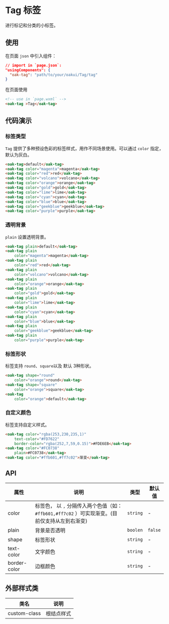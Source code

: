 # Tag 标签
进行标记和分类的小标签。

## 使用

在页面 `json` 中引入组件：

```json
// import in `page.json`:
"usingComponents": {
  "oak-tag": "path/to/your/oakui/Tag/tag"
}
```

在页面使用
```html
<!-- use in `page.wxml` -->
<oak-tag >Tag</oak-tag>
```

## 代码演示

### 标签类型
`Tag` 提供了多种预设色彩的标签样式，用作不同场景使用。可以通过 `color` 指定，默认为灰白。
```html
<oak-tag>default</oak-tag>
<oak-tag color="magenta">magenta</oak-tag>
<oak-tag color="red">red</oak-tag>
<oak-tag color="volcano">volcano</oak-tag>
<oak-tag color="orange">orange</oak-tag>
<oak-tag color="gold">gold</oak-tag>
<oak-tag color="lime">lime</oak-tag>
<oak-tag color="cyan">cyan</oak-tag>
<oak-tag color="blue">blue</oak-tag>
<oak-tag color="geekblue">geekblue</oak-tag>
<oak-tag color="purple">purple</oak-tag>
```

### 透明背景
`plain` 设置透明背景。
```html
<oak-tag plain>default</oak-tag>
<oak-tag plain
    color="magenta">magenta</oak-tag>
<oak-tag plain
    color="red">red</oak-tag>
<oak-tag plain
    color="volcano">volcano</oak-tag>
<oak-tag plain
    color="orange">orange</oak-tag>
<oak-tag plain
    color="gold">gold</oak-tag>
<oak-tag plain
    color="lime">lime</oak-tag>
<oak-tag plain
    color="cyan">cyan</oak-tag>
<oak-tag plain
    color="blue">blue</oak-tag>
<oak-tag plain
    color="geekblue">geekblue</oak-tag>
<oak-tag plain
    color="purple">purple</oak-tag>
```

### 标签形状
标签支持 `round`、`square`以及 默认 3种形状。
```html
<oak-tag shape="round"
    color="orange">round</oak-tag>
<oak-tag shape="square"
    color="orange">square</oak-tag>
<oak-tag
    color="orange">default</oak-tag>
```

### 自定义颜色
标签支持自定义样式。
```html
<oak-tag color="rgba(253,230,235,1)"
    text-color="#FD7622"
    border-color="rgba(252,7,59,0.15)">#FDE6EB</oak-tag>
<oak-tag color="#FC0738"
    plain>#FC0738</oak-tag>
<oak-tag color="#ffb601,#ff7c02">渐变</oak-tag>
```

## API

| 属性 | 说明 | 类型 | 默认值 |
|-----------|-----------|-----------|-------------|
| color | 标签色， 以 `,` 分隔传入两个色值（如：`#ffb601,#ff7c02` ）可实现渐变。(目前仅支持从左到右渐变) | `string` | - |
| plain | 背景是否透明 | `boolen` | `false` |
| shape | 标签形状 | `string` | - |
| text-color | 文字颜色 | `string` | - |
| border-color | 边框颜色 | `string` | - |


## 外部样式类

| 类名 | 说明 |
|-----------|-----------|
| custom-class | 根结点样式 |


